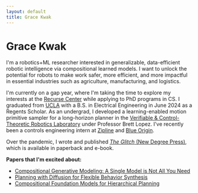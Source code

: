```yaml
---
layout: default
title: Grace Kwak
---
```

# Grace Kwak

I'm a robotics+ML researcher interested in generalizable, data-efficient robotic intelligence via compositional learned models. I want to unlock the potential for robots to make work safer, more efficient, and more impactful in essential industries such as agriculture, manufacturing, and logistics.

I'm currently on a gap year, where I'm taking the time to explore my interests at the [Recurse Center](https://www.recurse.com/) while applying to PhD programs in CS. I graduated from [UCLA](https://ucla.edu/) with a B.S. in Electrical Engineering in June 2024 as a Regents Scholar. As an undergrad, I developed a learning-enabled motion primitive sampler for a long-horizon planner in the [Verifiable & Control-Theoretic Robotics Laboratory](https://vectr-ucla.github.io/) under Professor Brett Lopez. I've recently been a controls engineering intern at [Zipline](https://www.flyzipline.com/) and [Blue Origin](https://www.blueorigin.com/).

Over the pandemic, I wrote and published [*The Glitch* (New Degree Press)](https://www.amazon.com/Glitch-Novel-Grace-Kwak/dp/1637306857?qid=&sr=), which is available in paperback and e-book.

**Papers that I'm excited about:**
- [Compositional Generative Modeling: A Single Model is Not All You Need](https://arxiv.org/pdf/2402.01103)
- [Planning with Diffusion for Flexible Behavior Synthesis](https://arxiv.org/pdf/2205.09991)
- [Compositional Foundation Models for Hierarchical Planning](https://arxiv.org/pdf/2309.08587)
